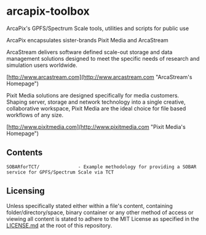 # arcapix-toolbox
ArcaPix's GPFS/Spectrum Scale tools, utilities and scripts for public use

ArcaPix encapsulates sister-brands Pixit Media and ArcaStream 

ArcaStream delivers software defined scale-out storage and data management solutions designed to meet the specific needs of research and simulation users worldwide.

[http://www.arcastream.com](http://www.arcastream.com "ArcaStream's Homepage")

Pixit Media solutions are designed specifically for media customers. Shaping server, storage and network technology into a single creative, collaborative workspace, Pixit Media are the ideal choice for file based workflows of any size.

[http://www.pixitmedia.com](http://www.pixitmedia.com "Pixit Media's Homepage")


## Contents
```
SOBARforTCT/              - Example methodology for providing a SOBAR service for GPFS/Spectrum Scale via TCT
```

Licensing
---------
Unless specifically stated either within a file's content, containing folder/directory/space, binary container or any other method of access or viewing all content is stated to adhere to the MIT License as specified in the [LICENSE.md](LICENSE.md) at the root of this repository.
